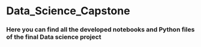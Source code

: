 # Data_Science_Capstone
### Here you can find all the developed notebooks and Python files of the final Data science project
